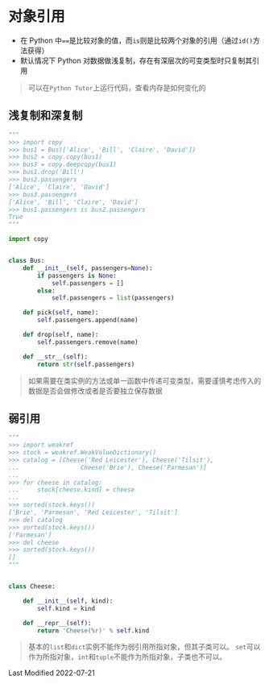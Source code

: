 # 对象引用

- 在 Python 中`==`是比较对象的值，而`is`则是比较两个对象的引用（通过`id()`方法获得）
- 默认情况下 Python 对数据做浅复制，存在有深层次的可变类型时只复制其引用

>可以在`Python Tutor`上运行代码，查看内存是如何变化的

## 浅复制和深复制

```python
"""
>>> import copy
>>> bus1 = Bus(['Alice', 'Bill', 'Claire', 'David'])
>>> bus2 = copy.copy(bus1)
>>> bus3 = copy.deepcopy(bus1)
>>> bus1.drop('Bill')
>>> bus2.passengers
['Alice', 'Claire', 'David']
>>> bus3.passengers
['Alice', 'Bill', 'Claire', 'David']
>>> bus1.passengers is bus2.passengers
True
"""

import copy


class Bus:
    def __init__(self, passengers=None):
        if passengers is None:
            self.passengers = []
        else:
            self.passengers = list(passengers)

    def pick(self, name):
        self.passengers.append(name)

    def drop(self, name):
        self.passengers.remove(name)

    def __str__(self):
        return str(self.passengers)
```

>如果需要在类实例的方法或单一函数中传递可变类型，需要谨慎考虑传入的数据是否会做修改或者是否要独立保存数据

## 弱引用

```python
"""
>>> import weakref
>>> stock = weakref.WeakValueDictionary()
>>> catalog = [Cheese('Red Leicester'), Cheese('Tilsit'),
...                 Cheese('Brie'), Cheese('Parmesan')]
...
>>> for cheese in catalog:
...     stock[cheese.kind] = cheese
...
>>> sorted(stock.keys())
['Brie', 'Parmesan', 'Red Leicester', 'Tilsit']
>>> del catalog
>>> sorted(stock.keys())
['Parmesan']
>>> del cheese
>>> sorted(stock.keys())
[]
"""


class Cheese:

    def __init__(self, kind):
        self.kind = kind

    def __repr__(self):
        return 'Cheese(%r)' % self.kind
```

>基本的`list`和`dict`实例不能作为弱引用所指对象，但其子类可以。
> `set`可以作为所指对象，`int`和`tuple`不能作为所指对象，子类也不可以。

Last Modified 2022-07-21

